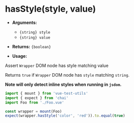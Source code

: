 # hasStyle(style, value)

- **Arguments:**
  - `{string} style`
  - `{string} value`

- **Returns:** `{boolean}`

- **Usage:**

Assert `Wrapper` DOM node has style matching value

Returns `true` if `Wrapper` DOM node has `style` matching `string`.

**Note will only detect inline styles when running in `jsdom`.**

```js
import { mount } from 'vue-test-utils'
import { expect } from 'chai'
import Foo from './Foo.vue'

const wrapper = mount(Foo)
expect(wrapper.hasStyle('color', 'red')).to.equal(true)
```